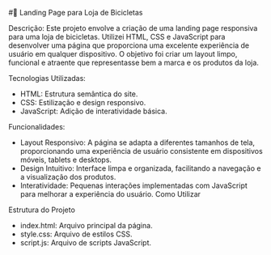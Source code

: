 #🚴 Landing Page para Loja de Bicicletas

Descrição:
Este projeto envolve a criação de uma landing page responsiva para uma loja de bicicletas. Utilizei HTML, CSS e JavaScript para desenvolver uma página que proporciona uma excelente experiência de usuário em qualquer dispositivo. O objetivo foi criar um layout limpo, funcional e atraente que representasse bem a marca e os produtos da loja.

Tecnologias Utilizadas:
- HTML: Estrutura semântica do site.
- CSS: Estilização e design responsivo.
- JavaScript: Adição de interatividade básica.

Funcionalidades:
- Layout Responsivo: A página se adapta a diferentes tamanhos de tela, proporcionando uma experiência de usuário consistente em dispositivos móveis, tablets e desktops.
- Design Intuitivo: Interface limpa e organizada, facilitando a navegação e a visualização dos produtos.
- Interatividade: Pequenas interações implementadas com JavaScript para melhorar a experiência do usuário.
Como Utilizar

Estrutura do Projeto
- index.html: Arquivo principal da página.
- style.css: Arquivo de estilos CSS.
- script.js: Arquivo de scripts JavaScript.
